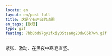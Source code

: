 ```yaml
---
locate: en
layout: en/post-full
title: 这是个有声音的动图
en_tags: [欧冠]
type: gif
featimg: 7bb8bd97gy1fxiy35tsa8g20dw05k7wh.gif
---
```


紧张、激动、在黑夜中寒毛直竖。